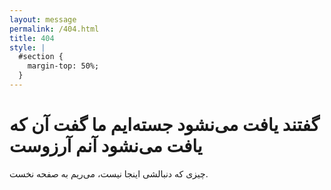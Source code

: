 ```yaml
---
layout: message
permalink: /404.html
title: 404
style: |
  #section {
    margin-top: 50%;
  }
---
```


# گفتند یافت می‌نشود جسته‌ایم ما  گفت آن که یافت می‌نشود آنم آرزوست
چیزی که دنبالشی اینجا نیست، می‌ریم به صفحه نخست.
